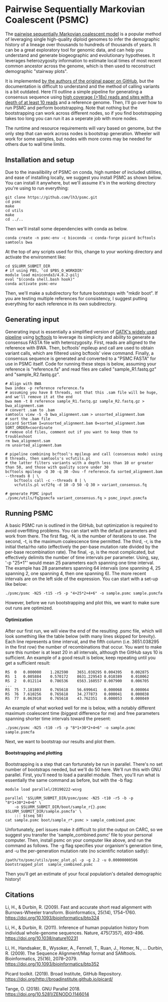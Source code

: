 # Pairwise Sequentially Markovian Coalescent (PSMC)

The [pairwise sequentially Markovian coalescent model](https://www.nature.com/articles/nature10231) is a popular method of leveraging single high-quality diploid genomes to infer the demographic history of a lineage over thousands to hundreds of thousands of years. It can be a great exploratory tool for genomic data, and can help you understand and generate biogeographic and evolutionary hypotheses. It leverages heterozygosity information to estimate local times of most recent common ancestor across the genome, which is then used to reconstruct demographic "stairway plots".

It is implemented [by the authors of the original paper on GitHub](https://github.com/lh3/psmc), but the documentation is difficult to understand and the method of calling variants is a bit outdated. Here I'll outline a simple pipeline for generating a consensus sequence using [high coverage (>18x) reads and sites with a depth of at least 10 reads](https://onlinelibrary.wiley.com/doi/10.1111/mec.13540) and a reference genome. Then, I'll go over how to run PSMC and perform bootstrapping. Note that nothing but the bootstrapping can work across different nodes, so if you find bootstrapping takes too long you can run it as a seperate job with more nodes.

The runtime and resource requirements will vary based on genome, but the only step that can work across nodes is bootstrap generation. Wheeler will work for some samples, but nodes with more cores may be needed for others due to wall time limits.


## Installation and setup

Due to the inavailibility of PSMC on conda, high number of included utilities, and ease of installing locally, we suggest you install PSMC as shown below. You can install it anywhere, but we'll assume it's in the working directory you're using to run everything:

	git clone https://github.com/lh3/psmc.git
	cd psmc
	make
	cd utils
	make
	cd ../..

Then we'll install some dependencies with conda as below.

	conda create -n psmc-env -c bioconda -c conda-forge picard bcftools samtools bwa

At the top of any scripts used for this, change to your working directory and activate the environment like:

	cd $SLURM_SUBMIT_DIR
	# if using PBS, 'cd $PBS_O_WORKDIR'
	module load miniconda3/4.8.2-pilj
	eval "$(conda shell.bash hook)"
	conda activate psmc-env

Then, we'll make a subdirectory for future bootstraps with "mkdir boot". If you are testing multiple references for consistency, I suggest putting everything for each reference in its own subdirectory.

## Generating input

Generating input is essentially a simplified version of [GATK's widely used pipeline](https://github.com/UNM-CARC/QuickBytes/blob/master/GATK_QuickByte.md) using [bcftools](http://samtools.github.io/bcftools/bcftools.html) to leverage its simplicity and ability to generate a consensus FASTA file with heterozygosity. First, reads are alligned to the reference with BWA. Then, bcftools' mpileup and call are used to obtain variant calls, which are filtered using bcftools' view command. Finally, a consensus sequence is generated and converted to a "PSMC FASTA" for use in PSMC itself. Code for running these steps is below, assuming your reference is "reference.fa" and read files are called "sample_R1.fastq.gz" and "sample_R2.fastq.gz".

	# Align with BWA
	bwa index -p reference reference.fa
	# assuming you have 8 threads, not that this .sam file will be huge, and we'll remove it at the end
	bwa mem -t 8 reference sample_R1.fastq.gz sample_R2.fastq.gz > bwa_alignment.sam
	# convert .sam to .bam
	samtools view -S -b bwa_alignment.sam > unsorted_alignment.bam
	# sort the .bam file
	picard SortSam I=unsorted_alignment.bam O=sorted_alignment.bam SORT_ORDER=coordinate
	# remove old files, comment out if you want to keep them to troubleshoot
	rm bwa_alignment.sam
	rm unsorted_alignment.bam
	
	# pipeline combining bcftool's mpileup and call (consensus mode) using 8 threads, then samtools's vcfutils.pl
	# the latter filters variants with a depth less than 10 or greater than 50, and those with quality score under 30
	bcftools mpileup -Q 30 -q 30 -Ovu -f reference.fa sorted_alignment.bam --threads 8 | \
		bcftools call -c --threads 8 | \
		vcfutils.pl vcf2fq -d 10 -D 50 -Q 30 > variant_consensus.fq
	
	# generate PSMC input
	./psmc/utils/fq2psmcfa variant_consensus.fq > psmc_input.psmcfa

## Running PSMC

A basic PSMC run is outlined in the GitHub, but optimization is required to avoid overfitting problems. You can start with the default parameters and work from there. The first flag, -N, is the number of iterations to use. The second, -t, is the maximum coalescence time permitted. The third, -r, is the initial theta/rho ratio (effectively the per-base mutation rate divided by the per-base recombination rate). The final, -p, is the most complicated, but effectively delimits the number of time intervals per parameter. Using, say, '-p "25\*1"' would mean 25 parameters each spanning one time interval. The example has 28 parameters spanning 64 intervals (one spanning 4, 25 spanning 2, one spanning 4, then one spanning 6). The more recent intervals are on the left side of the expression. You can start with a set-up like below:

    ./psmc/psmc -N25 -t15 -r5 -p "4+25*2+4+6" -o sample.psmc sample.psmcfa

However, before we run bootstrapping and plot this, we want to make sure out runs are optimized.

#### Optimization

After our first run, we will view the end of the resulting .psmc file, which will look something like the table below (with many lines skipped for brevity). Each line represents a time interval, and the fifth column (i.e. 3651.038295 in the first row) the number of recombinations that occur. You want to make sure this number is at least 20 in all intervals, although the GitHub says 10 is sufficient. An example of a good result is below, keep repeating until you get a sufficient result:
	
	RS	0	0.000000	1.282590	3651.038295	0.004395	0.002875
	RS	1	0.005884	0.570172	8631.229543	0.010389	0.010062
	RS	2	0.012114	0.786536	6563.160557	0.007900	0.006705
	...
	RS	75	7.181803	0.765618	56.699641	0.000068	0.000064
	RS	76	7.610256	0.765618	34.277873	0.000041	0.000038
	RS	77	8.063918	0.765618	43.762351	0.000053	0.000049

An example of what worked well for me is below, with a notably different maximum coalescent time (biggest difference for me) and free parameters spanning shorter time intervals toward the present:

	./psmc/psmc -N25 -t10 -r5 -p "8*1+30*2+4+6" -o sample.psmc sample.psmcfa

Next, we want to bootstrap our results and plot them.

#### Bootstrapping and plotting

Bootstrapping is a step that can fortunately be run in parallel. There's no set number of bootstraps needed, but we'll do 50 here. We'll run this with GNU parallel. First, you'll need to load a parallel module. Then, you'll run what is essentially the same command as before, but with the -b flag:

	module load parallel/20190222-wsvg
	
	parallel '$SLURM_SUBMIT_DIR/psmc/psmc -N25 -t10 -r5 -b -p "8*1+30*2+4+6" \
		-o $SLURM_SUBMIT_DIR/boot/sample_r{}.psmc $SLURM_SUBMIT_DIR/sample.psmcfa' \
		::: $(seq 50)
	cat sample.psmc boot/sample_r*.psmc > sample_combined.psmc
	
Unfortunately, perl issues make it difficult to plot the output on CARC, so we suggest you transfer the 'sample_combined.psmc' file to your personal computer. Then, install psmc on your computer like above, and run the command as follows. The -g flag specifies your organism's generation time, and -u the per-generation mutation rate (no scientific notation sadly):

	/path/to/psmc/utils/psmc_plot.pl -p -g 2.2 -u 0.00000000506 bootstrapped_plot  sample_combined.psmc

Then you'll get an estimate of your focal population's detailed demographic history!

## Citations

Li, H., & Durbin, R. (2009). Fast and accurate short read alignment with Burrows-Wheeler transform. Bioinformatics, 25(14), 1754–1760. https://doi.org/10.1093/bioinformatics/btp324

Li, H., & Durbin, R. (2011). Inference of human population history from individual whole-genome sequences. Nature, 475(7357), 493–496. https://doi.org/10.1038/nature10231

Li, H., Handsaker, B., Wysoker, A., Fennell, T., Ruan, J., Homer, N., … Durbin, R. (2009). The Sequence Alignment/Map format and SAMtools. Bioinformatics, 25(16), 2078–2079. https://doi.org/10.1093/bioinformatics/btp352

Picard toolkit. (2019). Broad Institute, GitHub Repository. https://doi.org/http://broadinstitute.github.io/picard/

Tange, O. (2018). GNU Parallel 2018. https://doi.org/10.5281/ZENODO.1146014
